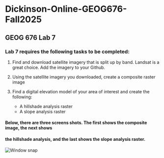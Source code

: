 # Dickinson-Online-GEOG676-Fall2025
## GEOG 676 Lab 7

### Lab 7 requires the following tasks to be completed:

1. Find and download satellite imagery that is split up by band. Landsat is a great choice. Add the imagery to your Github.
1. Using the satellite imagery you downloaded, create a composite raster image
1. Find a digital elevation model of your area of interest and create the following:

    - A hillshade analysis raster
    - A slope analysis raster


#### Below, there are three screens shots. The first shows the composite image, the next shows
#### the hillshade analysis, and the last shows the slope analysis raster.

![Window snap](lab6_screen_output.jpg)